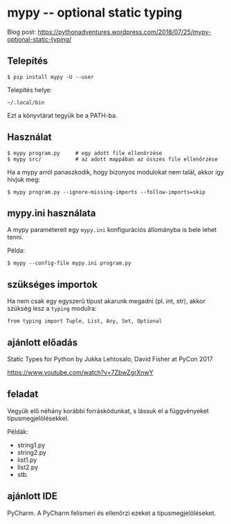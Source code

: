 mypy -- optional static typing
==============================

Blog post: https://pythonadventures.wordpress.com/2018/07/25/mypy-optional-static-typing/

Telepítés
---------

    $ pip install mypy -U --user

Telepítés helye:

    ~/.local/bin

Ezt a könyvtárat tegyük be a PATH-ba.

Használat
---------

    $ mypy program.py     # egy adott file ellenőrzése
    $ mypy src/           # az adott mappában az összes file ellenőrzése

Ha a mypy arról panaszkodik, hogy bizonyos modulokat nem talál,
akkor így hívjuk meg:

    $ mypy program.py --ignore-missing-imports --follow-imports=skip

mypy.ini használata
-------------------

A mypy paramétereit egy `mypy.ini` konfigurációs állományba is bele lehet tenni.

Példa:

    $ mypy --config-file mypy.ini program.py

szükséges importok
------------------

Ha nem csak egy egyszerű típust akarunk megadni (pl. int, str), akkor
szükség lesz a `typing` modulra:

    from typing import Tuple, List, Any, Set, Optional

ajánlott előadás
----------------

Static Types for Python
by Jukka Lehtosalo, David Fisher
at PyCon 2017

https://www.youtube.com/watch?v=7ZbwZgrXnwY

feladat
-------

Vegyük elő néhány korábbi forráskódunkat, s lássuk el
a függvényeket típusmegjelölésekkel.

Példák:

* string1.py
* string2.py
* list1.py
* list2.py
* stb.

ajánlott IDE
------------

PyCharm. A PyCharm felismeri és ellenőrzi ezeket a típusmegjelöléseket.
